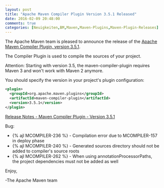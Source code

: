 ```yaml
---
layout: post
title: "Apache Maven Compiler Plugin Version 3.5.1 Released"
date: 2016-02-09 20:48:00
comments: true
categories: [Neuigkeiten,BM,Maven,Maven-Plugins,Maven-Plugin-Releases]
---
```

The Apache Maven team is pleased to announce the release of the 
[Apache Maven Compiler Plugin, version 3.5.1](http://maven.apache.org/plugins/maven-compiler-plugin/).

The Compiler Plugin is used to compile the sources of your project. 

Attention: Starting with version 3.5, the maven-compiler-plugin requires
Maven 3 and won't work with Maven 2 anymore.


You should specify the version in your project's plugin configuration:

``` xml
<plugin>
  <groupId>org.apache.maven.plugins</groupId>
  <artifactId>maven-compiler-plugin</artifactId>
  <version>3.5.1</version>
</plugin>
```

<!-- more -->

[Release Notes - Maven Compiler Plugin - Version 3.5.1](https://issues.apache.org/jira/secure/ReleaseNote.jspa?projectId=12317225&amp;version=12334747)

Bug:

 * {% ajl MCOMPILER-236 %} -  Compilation error due to MCOMPILER-157 in deploy phase
 * {% ajl MCOMPILER-240 %} -  Generated sources directory should not be added to compiler's source roots
 * {% ajl MCOMPILER-262 %} -  When using annotationProcessorPaths, the project dependencies must not be added as well

Enjoy,

-The Apache Maven team


